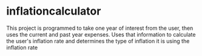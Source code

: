 # inflationcalculator
This project is programmed to take one year of interest from the user, then uses the current and past year expenses. Uses that information to calculate the user's inflation rate and determines the type of inflation it is using the inflation rate
